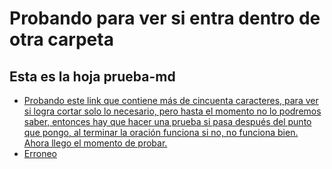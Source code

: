# Probando para ver si entra dentro de otra carpeta 
## Esta es la hoja prueba-md
* [Probando este link que contiene más de cincuenta caracteres, para ver si logra cortar solo lo necesario, pero hasta el momento no lo podremos saber, entonces hay que hacer una prueba si pasa después del punto que pongo, al terminar la oración funciona si no, no funciona bien. Ahora llego el momento de probar.](https://developer.mozilla.org/es/docs/Web/JavaScript/Reference/Global_Objects/String/lengthsss)
* [Erroneo](https://developer.mozilla.org/es/docs/Web/JavaScript/Reference/Global_Objects/String/lengthsss)


